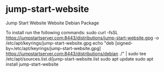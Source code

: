 # jump-start-website
Jump Start Website Website Debian Package

To install run the following commands:
    sudo curl -fsSL https://jumpstartserver.com:8443/distributions/jump-start-website.gpg -o /etc/apt/keyrings/jump-start-website.gpg
echo "deb [signed-by=/etc/apt/keyrings/jump-start-website.gpg] https://jumpstartserver.com:8443/distributions/debian ./" | sudo tee /etc/apt/sources.list.d/jump-start-website.list
sudo apt update
sudo apt install jump-start-website
